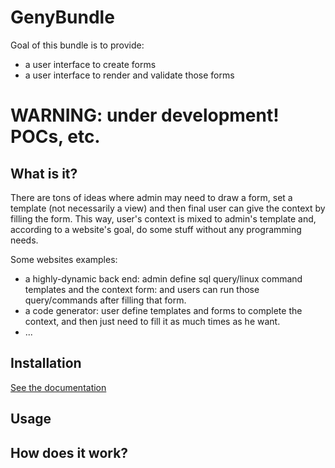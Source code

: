 # GenyBundle

Goal of this bundle is to provide:
- a user interface to create forms
- a user interface to render and validate those forms

# WARNING: under development! POCs, etc.

## What is it?

There are tons of ideas where admin may need to draw a form, set a template (not necessarily a view) and then final user can give the context by filling the form.
This way, user's context is mixed to admin's template and, according to a website's goal, do some stuff without any programming needs.

Some websites examples:
- a highly-dynamic back end: admin define sql query/linux command templates and the context form: and users can run those query/commands after filling that form.
- a code generator: user define templates and forms to complete the context, and then just need to fill it as much times as he want.
- ...

## Installation

[See the documentation](Resources/doc/install.md)

## Usage

## How does it work?
